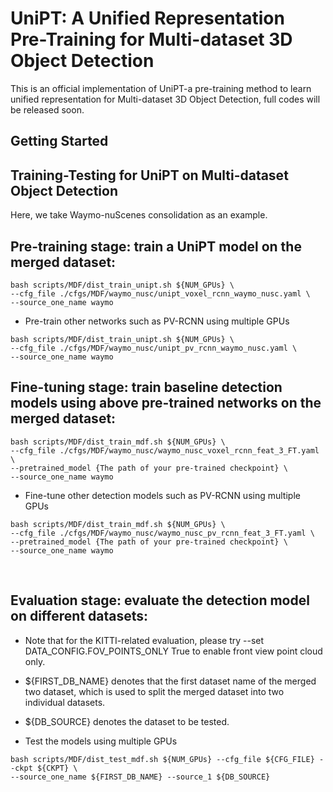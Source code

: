 # UniPT: A Unified Representation Pre-Training for Multi-dataset 3D Object Detection
This is an official implementation of UniPT-a pre-training method to learn unified representation for Multi-dataset 3D Object Detection, full codes will be released soon.
## Getting Started

## Training-Testing for UniPT on Multi-dataset Object Detection

Here, we take Waymo-nuScenes consolidation as an example.

## Pre-training stage: train a UniPT model on the merged dataset: 

```shell script
bash scripts/MDF/dist_train_unipt.sh ${NUM_GPUs} \
--cfg_file ./cfgs/MDF/waymo_nusc/unipt_voxel_rcnn_waymo_nusc.yaml \
--source_one_name waymo
```

* Pre-train other networks such as PV-RCNN using multiple GPUs
```shell script
bash scripts/MDF/dist_train_unipt.sh ${NUM_GPUs} \
--cfg_file ./cfgs/MDF/waymo_nusc/unipt_pv_rcnn_waymo_nusc.yaml \
--source_one_name waymo
```

## Fine-tuning stage: train baseline detection models using above pre-trained networks on the merged dataset: 

```shell script
bash scripts/MDF/dist_train_mdf.sh ${NUM_GPUs} \
--cfg_file ./cfgs/MDF/waymo_nusc/waymo_nusc_voxel_rcnn_feat_3_FT.yaml \
--pretrained_model {The path of your pre-trained checkpoint} \
--source_one_name waymo
```

* Fine-tune other detection models such as PV-RCNN using multiple GPUs
```shell script
bash scripts/MDF/dist_train_mdf.sh ${NUM_GPUs} \
--cfg_file ./cfgs/MDF/waymo_nusc/waymo_nusc_pv_rcnn_feat_3_FT.yaml \
--pretrained_model {The path of your pre-trained checkpoint} \
--source_one_name waymo
```

&ensp;
## Evaluation stage: evaluate the detection model on different datasets:
* Note that for the KITTI-related evaluation, please try --set DATA_CONFIG.FOV_POINTS_ONLY True to enable front view point cloud only.

- ${FIRST_DB_NAME} denotes that the first dataset name of the merged two dataset, which is used to split the merged dataset into two individual datasets.

- ${DB_SOURCE} denotes the dataset to be tested.

* Test the models using multiple GPUs
```shell script
bash scripts/MDF/dist_test_mdf.sh ${NUM_GPUs} --cfg_file ${CFG_FILE} --ckpt ${CKPT} \
--source_one_name ${FIRST_DB_NAME} --source_1 ${DB_SOURCE} 
```
